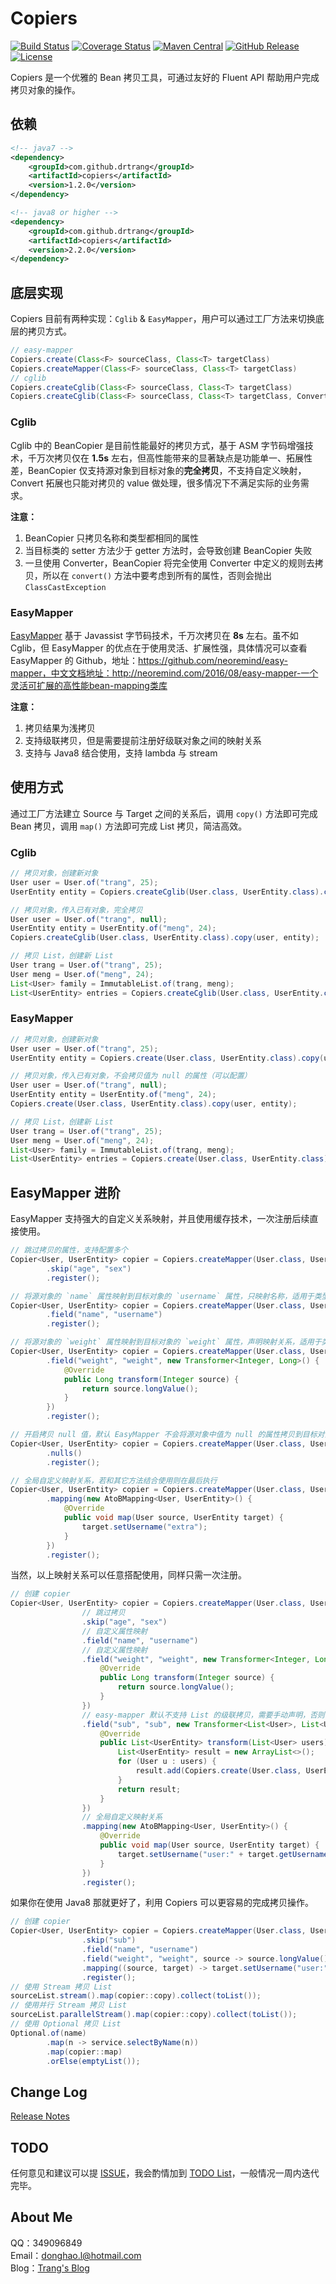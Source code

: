 # Copiers

[![Build Status](https://img.shields.io/travis/drtrang/Copiers/master.svg?style=flat-square)](https://www.travis-ci.org/drtrang/Copiers)
[![Coverage Status](https://img.shields.io/coveralls/drtrang/Copiers/master.svg?style=flat-square)](https://coveralls.io/github/drtrang/Copiers?branch=master)
[![Maven Central](https://img.shields.io/maven-central/v/com.github.drtrang/copiers.svg?style=flat-square)](https://maven-badges.herokuapp.com/maven-central/com.github.drtrang/copiers)
[![GitHub Release](https://img.shields.io/github/release/drtrang/Copiers.svg?style=flat-square)](https://github.com/drtrang/Copiers/releases)
[![License](http://img.shields.io/badge/license-apache%202-blue.svg?style=flat-square)](https://github.com/drtrang/Copiers/blob/master/LICENSE)

Copiers 是一个优雅的 Bean 拷贝工具，可通过友好的 Fluent API 帮助用户完成拷贝对象的操作。

## 依赖
```xml
<!-- java7 -->
<dependency>
    <groupId>com.github.drtrang</groupId>
    <artifactId>copiers</artifactId>
    <version>1.2.0</version>
</dependency>

<!-- java8 or higher -->
<dependency>
    <groupId>com.github.drtrang</groupId>
    <artifactId>copiers</artifactId>
    <version>2.2.0</version>
</dependency>
```

## 底层实现
Copiers 目前有两种实现：`Cglib` & `EasyMapper`，用户可以通过工厂方法来切换底层的拷贝方式。

```java
// easy-mapper
Copiers.create(Class<F> sourceClass, Class<T> targetClass)
Copiers.createMapper(Class<F> sourceClass, Class<T> targetClass)
// cglib
Copiers.createCglib(Class<F> sourceClass, Class<T> targetClass)
Copiers.createCglib(Class<F> sourceClass, Class<T> targetClass, Converter converter)
```

### Cglib
Cglib 中的 BeanCopier 是目前性能最好的拷贝方式，基于 ASM 字节码增强技术，千万次拷贝仅在 **1.5s** 左右，但高性能带来的显著缺点是功能单一、拓展性差，BeanCopier 仅支持源对象到目标对象的**完全拷贝**，不支持自定义映射，Convert 拓展也只能对拷贝的 value 做处理，很多情况下不满足实际的业务需求。

**注意：**
1. BeanCopier 只拷贝名称和类型都相同的属性
2. 当目标类的 setter 方法少于 getter 方法时，会导致创建 BeanCopier 失败
3. 一旦使用 Converter，BeanCopier 将完全使用 Converter 中定义的规则去拷贝，所以在 `convert()` 方法中要考虑到所有的属性，否则会抛出 `ClassCastException`

### EasyMapper
[EasyMapper](https://github.com/neoremind/easy-mapper) 基于 Javassist 字节码技术，千万次拷贝在 **8s** 左右。虽不如 Cglib，但 EasyMapper 的优点在于使用灵活、扩展性强，具体情况可以查看 EasyMapper 的 Github，地址：https://github.com/neoremind/easy-mapper，中文文档地址：http://neoremind.com/2016/08/easy-mapper-一个灵活可扩展的高性能bean-mapping类库

**注意：**
1. 拷贝结果为浅拷贝
2. 支持级联拷贝，但是需要提前注册好级联对象之间的映射关系
3. 支持与 Java8 结合使用，支持 lambda 与 stream

## 使用方式
通过工厂方法建立 Source 与 Target 之间的关系后，调用 `copy()` 方法即可完成 Bean 拷贝，调用 `map()` 方法即可完成 List 拷贝，简洁高效。

### Cglib
```java
// 拷贝对象，创建新对象
User user = User.of("trang", 25);
UserEntity entity = Copiers.createCglib(User.class, UserEntity.class).copy(user);

// 拷贝对象，传入已有对象，完全拷贝
User user = User.of("trang", null);
UserEntity entity = UserEntity.of("meng", 24);
Copiers.createCglib(User.class, UserEntity.class).copy(user, entity);

// 拷贝 List，创建新 List
User trang = User.of("trang", 25);
User meng = User.of("meng", 24);
List<User> family = ImmutableList.of(trang, meng);
List<UserEntity> entries = Copiers.createCglib(User.class, UserEntity.class).map(family);
```

### EasyMapper
```java
// 拷贝对象，创建新对象
User user = User.of("trang", 25);
UserEntity entity = Copiers.create(User.class, UserEntity.class).copy(user);

// 拷贝对象，传入已有对象，不会拷贝值为 null 的属性（可以配置）
User user = User.of("trang", null);
UserEntity entity = UserEntity.of("meng", 24);
Copiers.create(User.class, UserEntity.class).copy(user, entity);

// 拷贝 List，创建新 List
User trang = User.of("trang", 25);
User meng = User.of("meng", 24);
List<User> family = ImmutableList.of(trang, meng);
List<UserEntity> entries = Copiers.create(User.class, UserEntity.class).map(family);
```

## EasyMapper 进阶
EasyMapper 支持强大的自定义关系映射，并且使用缓存技术，一次注册后续直接使用。

```java
// 跳过拷贝的属性，支持配置多个
Copier<User, UserEntity> copier = Copiers.createMapper(User.class, UserEntity.class)
        .skip("age", "sex")
        .register();

// 将源对象的 `name` 属性映射到目标对象的 `username` 属性，只映射名称，适用于类型一致名称不同的场景
Copier<User, UserEntity> copier = Copiers.createMapper(User.class, UserEntity.class)
        .field("name", "username")
        .register();

// 将源对象的 `weight` 属性映射到目标对象的 `weight` 属性，声明映射关系，适用于类型不一致的场景
Copier<User, UserEntity> copier = Copiers.createMapper(User.class, UserEntity.class)
        .field("weight", "weight", new Transformer<Integer, Long>() {
            @Override
            public Long transform(Integer source) {
                return source.longValue();
            }
        })
        .register();

// 开启拷贝 null 值，默认 EasyMapper 不会将源对象中值为 null 的属性拷贝到目标对象中，如有需要可以手动开启
Copier<User, UserEntity> copier = Copiers.createMapper(User.class, UserEntity.class)
        .nulls()
        .register();

// 全局自定义映射关系，若和其它方法结合使用则在最后执行
Copier<User, UserEntity> copier = Copiers.createMapper(User.class, UserEntity.class)
        .mapping(new AtoBMapping<User, UserEntity>() {
            @Override
            public void map(User source, UserEntity target) {
                target.setUsername("extra");
            }
        })
        .register();
```

当然，以上映射关系可以任意搭配使用，同样只需一次注册。

```java
// 创建 copier
Copier<User, UserEntity> copier = Copiers.createMapper(User.class, UserEntity.class)
                // 跳过拷贝
                .skip("age", "sex")
                // 自定义属性映射
                .field("name", "username")
                // 自定义属性映射
                .field("weight", "weight", new Transformer<Integer, Long>() {
                    @Override
                    public Long transform(Integer source) {
                        return source.longValue();
                    }
                })
                // easy-mapper 默认不支持 List 的级联拷贝，需要手动声明，否则会抛出异常
                .field("sub", "sub", new Transformer<List<User>, List<UserEntity>>() {
                    @Override
                    public List<UserEntity> transform(List<User> users) {
                        List<UserEntity> result = new ArrayList<>();
                        for (User u : users) {
                            result.add(Copiers.create(User.class, UserEntity.class).copy(u));
                        }
                        return result;
                    }
                })
                // 全局自定义映射关系
                .mapping(new AtoBMapping<User, UserEntity>() {
                    @Override
                    public void map(User source, UserEntity target) {
                        target.setUsername("user:" + target.getUsername());
                    }
                })
                .register();
```

如果你在使用 Java8 那就更好了，利用 Copiers 可以更容易的完成拷贝操作。

```java
// 创建 copier
Copier<User, UserEntity> copier = Copiers.createMapper(User.class, UserEntity.class)
                .skip("sub")
                .field("name", "username")
                .field("weight", "weight", source -> source.longValue())
                .mapping((source, target) -> target.setUsername("user:" + target.getUsername()))
                .register();
// 使用 Stream 拷贝 List
sourceList.stream().map(copier::copy).collect(toList());
// 使用并行 Stream 拷贝 List
sourceList.parallelStream().map(copier::copy).collect(toList());
// 使用 Optional 拷贝 List
Optional.of(name)
        .map(n -> service.selectByName(n))
        .map(copier::map)
        .orElse(emptyList());
```

## Change Log
[Release Notes](https://github.com/drtrang/Copiers/releases)

## TODO
任何意见和建议可以提 [ISSUE](https://github.com/drtrang/Copiers/issues)，我会酌情加到 [TODO List](https://github.com/drtrang/Copiers/blob/master/TODO.md)，一般情况一周内迭代完毕。

## About Me
QQ：349096849<br>
Email：donghao.l@hotmail.com<br>
Blog：[Trang's Blog](http://blog.trang.space)